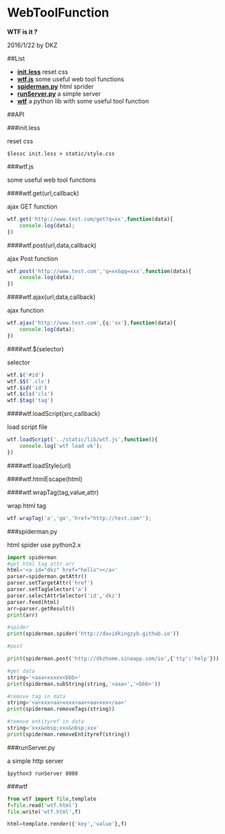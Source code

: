 # WebToolFunction

**WTF is it ?**

2016/1/22 by DKZ



##List


- [**init.less**](#initless) reset css
- [**wtf.js**](#wtfts) some useful web tool functions
- [**spiderman.py**](#spidermanpy) html sprider
- [**runServer.py**](#runserverpy) a simple server
- [**wtf**](#wtf) a python lib with some useful tool function


##API

###init.less

reset css

	$lessc init.less > static/style.css

###wtf.js

some useful web tool functions

	
####wtf.get(url,callback)

ajax GET function

```js
wtf.get('http://www.test.com/get?q=xx',function(data){
	console.log(data);
})
```
	
####wtf.post(url,data,callback)

ajax Post function

```js
wtf.post('http://www.test.com','q=xx&qq=xxx',function(data){
	console.log(data);
})
```

####wtf.ajax(url,data,callback)

ajax function

```js
wtf.ajax('http://www.test.com',{q:'xx'},function(data){
    console.log(data);
})
```

####wtf.$(selector)

selector

```js
wtf.$('#id')
wtf.$$('.cls')
wtf.$id('id')
wtf.$cls('cls')
wtf.$tag('tag')
```

####wtf.loadScript(src,callback)

load script file

```js
wtf.loadScript('../static/lib/wtf.js',function(){
	console.log('wtf load ok');
})
```

####wtf.loadStyle(url)

####wtf.htmlEscape(html)

####wtf.wrapTag(tag,value,attr)

wrap html tag

```js
wtf.wrapTag('a','go','href="http://test.com"');
```


###spiderman.py

html spider use python2.x

```py
import spiderman
#get html tag attr arr
html='<a id="dkz" href="hello"></a>'
parser=spiderman.getAttr()
parser.setTargetAttr('href')
parser.setTagSelector('a')
parser.selectAttrSelector('id','dkz')
parser.feed(html)
arr=parser.getResult()
print(arr)

#spider
print(spiderman.spider('http://davidkingzyb.github.io'))

#post

print(spiderman.post('http://dkzhome.sinaapp.com/io',{'tty':'help'}))

#get data
string='<aaa>xxxxx<bbb>'
print(spiderman.subString(string,'<aaa>','<bbb>'))

#remove tag in data
string='<a>xxx<aa>xxxx<aa><aa>xxx</aa>'
print(spiderman.removeTags(string))

#remove entityref in data
string='xxx&nbsp;xxx&nbsp;xxx'
print(spiderman.removeEntityref(string))
```
    
###runServer.py

a simple http server

	$python3 runServer 8080
	
###wtf

```py
from wtf import file,template
f=file.read('wtf.html')
file.write('wtf.html',f)

html=template.render({'key','value'},f)
```